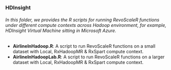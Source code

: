 ### HDInsight
###### In this folder, we provides the R scripts for running RevoScaleR functions under different compute contexts across Hadoop environment, for example, HDInsight Virtual Machine sitting in Microsoft Azure.

* **AirlineInHadoop.R**: A script to run RevoScaleR functions on a small dataset with Local, RxHadoopMR & RxSpart compute context.
* **AirlineInHadoopLab.R**: A script to run RevoScaleR functions on a larger dataset with Local, RxHadoopMR & RxSpart compute context.
